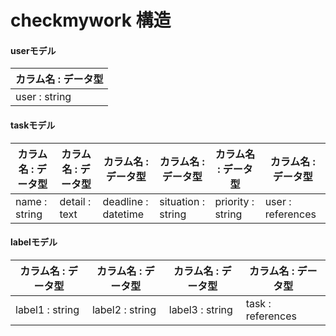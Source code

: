 # checkmywork 構造

#### userモデル

|カラム名 : データ型  |
|---|
|user : string  |

#### taskモデル

|カラム名 : データ型  |カラム名 : データ型  |カラム名 : データ型  |カラム名 : データ型  |カラム名 : データ型  |カラム名 : データ型  |
|---|---|---|---|---|---|
|name : string  |detail : text  |deadline : datetime  |situation : string  |priority : string  |user : references  |

#### labelモデル

|カラム名 : データ型  |カラム名 : データ型  |カラム名 : データ型  |カラム名 : データ型  |
|---|---|---|---|
|label1 : string  |label2 : string  |label3 : string  |task : references  |
